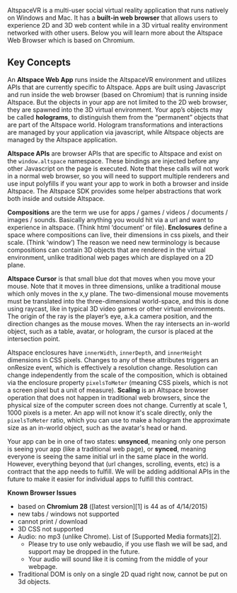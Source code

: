 AltspaceVR is a multi-user social virtual reality application that runs natively on Windows and Mac. It has a **built-in web browser** that allows users to experience 2D and 3D web content while in a 3D virtual reality environment networked with other users.  Below you will learn more about the Altspace Web Browser which is based on Chromium.

## Key Concepts

An **Altspace Web App** runs inside the AltspaceVR environment and utilizes APIs that are currently specific to Altspace.  Apps are built using Javascript and run inside the web browser (based on Chromium) that is running inside Altspace.  But the objects in your app are not limited to the 2D web browser, they are spawned into the 3D virtual environment. Your app’s objects may be called **holograms**, to distinguish them from the “permanent” objects that are part of the Altspace world.  Hologram transformations and interactions are managed by your application via javascript, while Altspace objects are managed by the Altspace application.

**Altspace APIs** are browser APIs that are specific to Altspace and exist on the `window.altspace` namespace.  These bindings are injected before any other Javascript on the page is executed. Note that these calls will not work in a normal web browser, so you will need to support multiple renderers and use input polyfills if you want your app to work in both a browser and inside Altspace.  The Altspace SDK provides some helper abstractions that work both inside and outside Altspace.

**Compositions** are the term we use for apps / games / videos / documents / images / sounds. Basically anything you would hit via a url and want to experience in altspace. (Think html ‘document’ or file).  **Enclosures** define a space where compositions can live, their dimensions in css pixels, and their scale. (Think ‘window’)  The reason we need new terminology is because compositions can contain 3D objects that are rendered in the virtual environment, unlike traditional web pages which are displayed on a 2D plane.

**Altspace Cursor** is that small blue dot that moves when you move your mouse.  Note that it moves in three dimensions, unlike a traditional mouse which only moves in the x,y plane. The two-dimensional mouse movements must be translated into the three-dimensional world-space, and this is done using raycast, like in typical 3D video games or other virtual environments. The origin of the ray is the player’s eye, a.k.a camera position, and the direction changes as the mouse moves. When the ray intersects an in-world object, such as a table, avatar, or hologram, the cursor is placed at the intersection point. 

Altspace enclosures have `innerWidth`, `innerDepth`, and `innerHeight` dimensions in CSS pixels.  Changes to any of these attributes triggers an onResize event, which is effectively a resolution change.  Resolution can change independently from the scale of the composition, which is obtained via the enclosure property `pixelsToMeter` (meaning CSS pixels, which is not a screen pixel but a unit of measure).  **Scaling** is an Altspace browser operation that does not happen in traditional web browsers, since the physical size of the computer screen does not change.  Currently at scale 1, 1000 pixels is a meter.  An app will not know it's scale directly, only the `pixelsToMeter` ratio, which you can use to make a hologram the approximate size as an in-world object, such as the avatar's head or hand.   

Your app can be in one of two states: **unsynced**, meaning only one person is seeing your app (like a traditional web page), or **synced**, meaning everyone is seeing the same initial url in the same place in the world.  However, everything beyond that (url changes, scrolling, events, etc) is a contract that the app needs to fulfill. We will be adding additional APIs in the future to make it easier for individual apps to fulfill this contract.

**Known Browser Issues**
* based on **Chromium 28** ([latest version][1] is 44 as of 4/14/2015)
* new tabs / windows not supported
* cannot print / download
* 3D CSS not supported
* Audio: no mp3 (unlike Chrome).  List of [Supported Media formats][2].
    * Please try to use only webaudio, if you use flash we will be sad, and support may be dropped in the future.
    * Your audio will sound like it is coming from the middle of your webpage.
* Traditional DOM is only on a single 2D quad right now, cannot be put on 3d objects.
